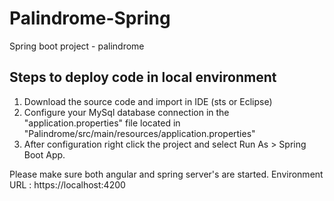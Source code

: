 # Palindrome-Spring
Spring boot project - palindrome

## Steps to deploy code in local environment
1. Download the source code and import in IDE (sts or Eclipse)
2. Configure your MySql database connection in the "application.properties" file located in "Palindrome/src/main/resources/application.properties"
3. After configuration right click the project and select Run As > Spring Boot App.

Please make sure both angular and spring server's are started. 
Environment URL : https://localhost:4200
